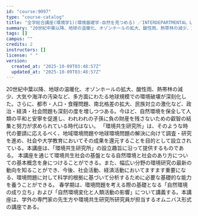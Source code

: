 ```yaml
---
id: "course:9097"
type: "course-catalog"
title: "全学総合講座(環境学1)(環境基礎学-自然を見つめる) ／INTERDEPARTMENTAL LECTURES(ENVIRON. STUDIES 1)(BASIC ENVIRON. STUDIES:LOOKING AT NATURE)"
summary: "20世紀中葉以降、地球の温暖化、オゾンホールの拡大、酸性雨、熱帯林の減少、大気や海洋の汚染など、多方面にわたる地球規模での環境破壊が深刻化した。さらに、都市・人口・食糧問題、南北格差の拡大、民族対立の激化など、政治・経済・社会問題も深刻の度…"
tags: []
campus: ""
credits: 2
instructors: []
license: " "
version:
  created_at: "2025-10-09T03:48:57Z"
  updated_at: "2025-10-09T03:48:57Z"
---
```


20世紀中葉以降、地球の温暖化、オゾンホールの拡大、酸性雨、熱帯林の減少、大気や海洋の汚染など、多方面にわたる地球規模での環境破壊が深刻化した。さらに、都市・人口・食糧問題、南北格差の拡大、民族対立の激化など、政治・経済・社会問題も深刻の度を増しつつある。今ほど、自然環境を保全して人類の平和と安寧を促進し、われわれの子孫に負の財産を残さないための叡智の結集と努力が求められている時代はない。 「環境共生研究所」は、そのような時代の要請に応えるべく、地域環境問題や地球環境問題の解決に向けて調査・研究を進め、社会や大学教育においてその成果を還元することを目的として設立されている。本講座は、「環境共生研究所」の設立趣旨に沿って提供するものである。 本講座を通じて環境共生社会の基盤となる自然環境と社会のあり方についての基本概念を身につけることができる。また、幅広い分野の環境研究の最新の動向を知ることができ、今後、社会活動、経済活動においてますます重要になる、環境問題に対して科学的根拠に基づいて分析するために必要な基礎的な能力を養うことができる。 春学期は、環境問題を考える際の基礎となる「自然環境の成り立ち」および「自然環境変化と人類活動の影響」について講義する。本講座は、学外の専門家の先生方や環境共生研究所研究員が担当するオムニバス形式の講座である。
